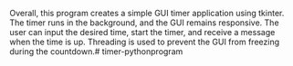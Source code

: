 Overall, this program creates a simple GUI timer application using tkinter. The timer runs in the background, and the GUI remains responsive. The user can input the desired time, start the timer, and receive a message when the time is up. Threading is used to prevent the GUI from freezing during the countdown.# timer-pythonprogram
